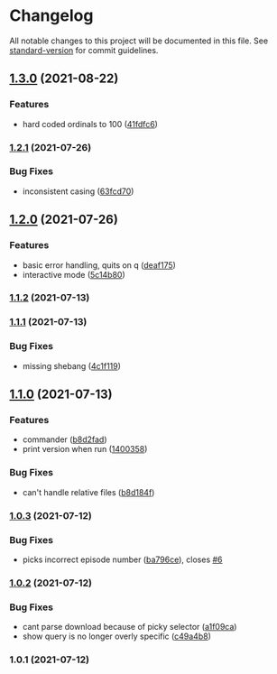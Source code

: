 # Changelog

All notable changes to this project will be documented in this file. See [standard-version](https://github.com/conventional-changelog/standard-version) for commit guidelines.

## [1.3.0](https://github.com/grbull/subfinder/compare/v1.2.1...v1.3.0) (2021-08-22)


### Features

* hard coded ordinals to 100 ([41fdfc6](https://github.com/grbull/subfinder/commit/41fdfc6144f951ee5c634d1d7ad9648eccc1e131))

### [1.2.1](https://github.com/grbull/subfinder/compare/v1.2.0...v1.2.1) (2021-07-26)


### Bug Fixes

* inconsistent casing ([63fcd70](https://github.com/grbull/subfinder/commit/63fcd706dcaaacb4ec277a7f2e423d9b24ffafb0))

## [1.2.0](https://github.com/grbull/subfinder/compare/v1.1.2...v1.2.0) (2021-07-26)


### Features

* basic error handling, quits on q ([deaf175](https://github.com/grbull/subfinder/commit/deaf17565d2711eb6e91d41ff82f55d3e57e8622))
* interactive mode ([5c14b80](https://github.com/grbull/subfinder/commit/5c14b80866e6fa805a80ed2a7af26d1d059916bb))

### [1.1.2](https://github.com/grbull/subfinder/compare/v1.1.1...v1.1.2) (2021-07-13)

### [1.1.1](https://github.com/grbull/subfinder/compare/v1.1.0...v1.1.1) (2021-07-13)


### Bug Fixes

* missing shebang ([4c1f119](https://github.com/grbull/subfinder/commit/4c1f119569bd0127189d62aaf1e65c9398e0bb19))

## [1.1.0](https://github.com/grbull/subfinder/compare/v1.0.3...v1.1.0) (2021-07-13)


### Features

* commander ([b8d2fad](https://github.com/grbull/subfinder/commit/b8d2fad37cceba5c75a9e3063563e265add691cc))
* print version when run ([1400358](https://github.com/grbull/subfinder/commit/1400358275e387aa38c94a1e9726802e871e09b8))


### Bug Fixes

* can't handle relative files ([b8d184f](https://github.com/grbull/subfinder/commit/b8d184fba80dc6b42d03055f89ae3a463f997d06))

### [1.0.3](https://github.com/grbull/subfinder/compare/v1.0.2...v1.0.3) (2021-07-12)


### Bug Fixes

* picks incorrect episode number ([ba796ce](https://github.com/grbull/subfinder/commit/ba796cef4a3fb69d4263d7e5e307842a395d6b4a)), closes [#6](https://github.com/grbull/subfinder/issues/6)

### [1.0.2](https://github.com/grbull/subfinder/compare/v1.0.1...v1.0.2) (2021-07-12)


### Bug Fixes

* cant parse download because of picky selector ([a1f09ca](https://github.com/grbull/subfinder/commit/a1f09ca30c1cde6e33076d28ff2cb048c164ddb2))
* show query is no longer overly specific ([c49a4b8](https://github.com/grbull/subfinder/commit/c49a4b830f754633681db396509f6c0f55f904b5))

### 1.0.1 (2021-07-12)
